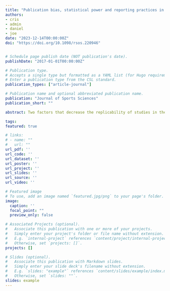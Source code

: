 ```yaml
---
title: "Publication bias, statistical power and reporting practices in the Journal of Sports Sciences: potential barriers to replicability"
authors:
- cris
- admin
- daniel
- joe
date: "2023-12-14T00:00:00Z"
doi: "https://doi.org/10.1098/rsos.220946"


# Schedule page publish date (NOT publication's date).
publishDate: "2017-01-01T00:00:00Z"

# Publication type.
# Accepts a single type but formatted as a YAML list (for Hugo requirements).
# Enter a publication type from the CSL standard.
publication_types: ["article-journal"]

# Publication name and optional abbreviated publication name.
publication: "Journal of Sports Sciences"
publication_short: ""

abstract: Two factors that decrease the replicability of studies in the scientific literature are publication bias and studies with underpowered desgins. One way to ensure that studies have adequate statistical power to detect the effect size of interest is by conducting a-priori power analyses. Yet, a previous editorial published in the _Journal of Sports Sciences_ reported a median sample size of 19 and the scarce usage of a-priori power analyses. We meta-analysed 89 studies from the same journal to assess the presence and extent of publication bias, as well as the average statistical power, by conducting a z-curve analysis. In a larger sample of 174 studies, we also examined a) the usage, reporting practices and reproducibility of a-priori power analyses; and b) the prevalence of reporting practices of t-statistic or F-ratio, degrees of freedom, exact p-values, effect sizes and confidence intervals. Our results indicate that there was some indication of publication bias and the average observed power was low (53% for significant and non-significant findings and 61% for only significant findings). Finally, the usage and reporting practices of a-priori power analyses as well as statistical results including test statistics, effect sizes and confidence intervals were suboptimal.

tags:
featured: true

# links:
# - name: ""
#   url: ""
url_pdf: ''
url_code: ''
url_dataset: ''
url_poster: ''
url_project: ''
url_slides: ''
url_source: ''
url_video: ''

# Featured image
# To use, add an image named `featured.jpg/png` to your page's folder. 
image:
  caption: ''
  focal_point: ""
  preview_only: false

# Associated Projects (optional).
#   Associate this publication with one or more of your projects.
#   Simply enter your project's folder or file name without extension.
#   E.g. `internal-project` references `content/project/internal-project/index.md`.
#   Otherwise, set `projects: []`.
projects: []

# Slides (optional).
#   Associate this publication with Markdown slides.
#   Simply enter your slide deck's filename without extension.
#   E.g. `slides: "example"` references `content/slides/example/index.md`.
#   Otherwise, set `slides: ""`.
slides: example
---
```


